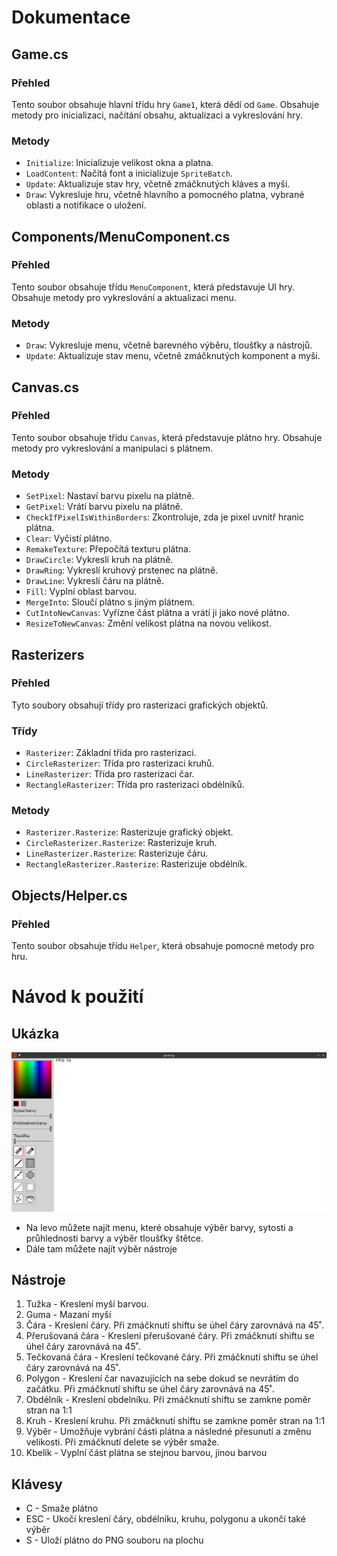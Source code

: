 # Dokumentace

## Game.cs

### Přehled

Tento soubor obsahuje hlavní třídu hry `Game1`, která dědí od `Game`. Obsahuje metody pro inicializaci, načítání obsahu, aktualizaci a vykreslování hry.

### Metody

* `Initialize`: Inicializuje velikost okna a platna.
* `LoadContent`: Načítá font a inicializuje `SpriteBatch`.
* `Update`: Aktualizuje stav hry, včetně zmáčknutých kláves a myši.
* `Draw`: Vykresluje hru, včetně hlavního a pomocného platna, vybrané oblasti a notifikace o uložení.

## Components/MenuComponent.cs

### Přehled

Tento soubor obsahuje třídu `MenuComponent`, která představuje UI hry. Obsahuje metody pro vykreslování a aktualizaci menu.

### Metody

* `Draw`: Vykresluje menu, včetně barevného výběru, tloušťky a nástrojů.
* `Update`: Aktualizuje stav menu, včetně zmáčknutých komponent a myši.

## Canvas.cs

### Přehled

Tento soubor obsahuje třídu `Canvas`, která představuje plátno hry. Obsahuje metody pro vykreslování a manipulaci s plátnem.

### Metody

* `SetPixel`: Nastaví barvu pixelu na plátně.
* `GetPixel`: Vrátí barvu pixelu na plátně.
* `CheckIfPixelIsWithinBorders`: Zkontroluje, zda je pixel uvnitř hranic plátna.
* `Clear`: Vyčistí plátno.
* `RemakeTexture`: Přepočítá texturu plátna.
* `DrawCircle`: Vykreslí kruh na plátně.
* `DrawRing`: Vykreslí kruhový prstenec na plátně.
* `DrawLine`: Vykreslí čáru na plátně.
* `Fill`: Vyplní oblast barvou.
* `MergeInto`: Sloučí plátno s jiným plátnem.
* `CutIntoNewCanvas`: Vyřízne část plátna a vrátí ji jako nové plátno.
* `ResizeToNewCanvas`: Změní velikost plátna na novou velikost.


## Rasterizers

### Přehled

Tyto soubory obsahují třídy pro rasterizaci grafických objektů.

### Třídy

* `Rasterizer`: Základní třída pro rasterizaci.
* `CircleRasterizer`: Třída pro rasterizaci kruhů.
* `LineRasterizer`: Třída pro rasterizaci čar.
* `RectangleRasterizer`: Třída pro rasterizaci obdélníků.

### Metody

* `Rasterizer.Rasterize`: Rasterizuje grafický objekt.
* `CircleRasterizer.Rasterize`: Rasterizuje kruh.
* `LineRasterizer.Rasterize`: Rasterizuje čáru.
* `RectangleRasterizer.Rasterize`: Rasterizuje obdélník.

## Objects/Helper.cs

### Přehled

Tento soubor obsahuje třídu `Helper`, která obsahuje pomocné metody pro hru.

# Návod k použití
## Ukázka
![Ukázka](ReadmeAssets/Screenshot.png)
* Na levo můžete najít menu, které obsahuje výběr barvy, sytosti a průhlednosti barvy a výběr tloušťky štětce.
* Dále tam můžete najít výběr nástroje
## Nástroje
1. Tužka - Kreslení myší barvou.
2. Guma - Mazaní myší
3. Čára - Kreslení čáry. Při zmáčknutí shiftu se úhel čáry zarovnává na 45˚.
4. Přerušovaná čára - Kreslení přerušované čáry. Při zmáčknutí shiftu se úhel čáry zarovnává na 45˚.
5. Tečkovaná čára - Kreslení tečkované čáry. Při zmáčknutí shiftu se úhel čáry zarovnává na 45˚.
6. Polygon - Kreslení čar navazujících na sebe dokud se nevrátím do začátku. Při zmáčknutí shiftu se úhel čáry zarovnává na 45˚.
7. Obdélník - Kreslení obdelníku. Při zmáčknutí shiftu se zamkne poměr stran na 1:1
8. Kruh - Kreslení kruhu. Při zmáčknutí shiftu se zamkne poměr stran na 1:1
9. Výběr - Umožňuje vybrání části plátna a následné přesunutí a změnu velikosti. Při zmáčknutí delete se výběr smaže.
10. Kbelík - Vyplní část plátna se stejnou barvou, jinou barvou
## Klávesy
* C - Smaže plátno
* ESC - Ukočí kreslení čáry, obdélníku, kruhu, polygonu a ukončí také výběr
* S - Uloží plátno do PNG souboru na plochu